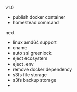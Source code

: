 v1.0

- publish docker container
- homestead command

next

- linux amd64 support
- cname
- auto ssl greenlock
- eject ecosystem
- eject .env
- remove docker dependency
- s3fs file storage
- s3fs backup storage
-
